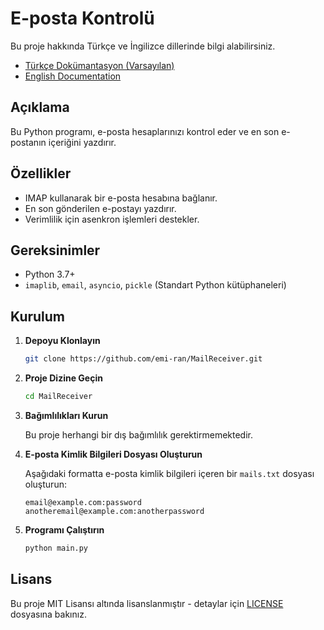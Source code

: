 # E-posta Kontrolü

Bu proje hakkında Türkçe ve İngilizce dillerinde bilgi alabilirsiniz.

- [Türkçe Dokümantasyon (Varsayılan)](README.md)
- [English Documentation](README_EN.md)

## Açıklama

Bu Python programı, e-posta hesaplarınızı kontrol eder ve  en son e-postanın içeriğini yazdırır.

## Özellikler

- IMAP kullanarak bir e-posta hesabına bağlanır.
- En son gönderilen e-postayı yazdırır.
- Verimlilik için asenkron işlemleri destekler.

## Gereksinimler

- Python 3.7+
- `imaplib`, `email`, `asyncio`, `pickle` (Standart Python kütüphaneleri)

## Kurulum

1. **Depoyu Klonlayın**

    ```bash
    git clone https://github.com/emi-ran/MailReceiver.git
    ```

2. **Proje Dizine Geçin**

    ```bash
    cd MailReceiver
    ```

3. **Bağımlılıkları Kurun**

    Bu proje herhangi bir dış bağımlılık gerektirmemektedir.

4. **E-posta Kimlik Bilgileri Dosyası Oluşturun**

    Aşağıdaki formatta e-posta kimlik bilgileri içeren bir `mails.txt` dosyası oluşturun:

    ```plaintext
    email@example.com:password
    anotheremail@example.com:anotherpassword
    ```

5. **Programı Çalıştırın**

    ```bash
    python main.py
    ```

## Lisans

Bu proje MIT Lisansı altında lisanslanmıştır - detaylar için [LICENSE](LICENSE) dosyasına bakınız.
